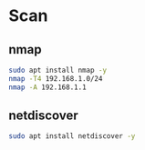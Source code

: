 # Scan
## nmap
```bash
sudo apt install nmap -y
nmap -T4 192.168.1.0/24
nmap -A 192.168.1.1
```
## netdiscover
```bash
sudo apt install netdiscover -y
```

